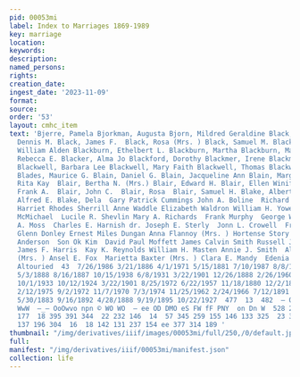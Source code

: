 ```yaml
---
pid: 00053mi
label: Index to Marriages 1869-1989
key: marriage
location: 
keywords: 
description: 
named_persons: 
rights: 
creation_date: 
ingest_date: '2023-11-09'
format: 
source: 
order: '53'
layout: cmhc_item
text: 'Bjerre, Pamela Bjorkman, Augusta Bjorn, Mildred Geraldine Black, Alex  Black,
  Dennis M. Black, James F.  Black, Rosa (Mrs. ) Black, Samuel M. Black, William  Black,
  William Alden Blackburn, Ethelbert L. Blackburn, Martha Blackburn, Mary L. Blackburn,
  Rebecca E. Blacker, Alma Jo Blackford, Dorothy Blackmer, Irene Blackmore, Martha
  Blackwell, Barbara Lee Blackwell, Mary Faith Blackwell, Thomas Blackwood, Thomas
  Blades, Maurice G. Blain, Daniel G. Blain, Jacqueline Ann Blain, Margaret Ann Blain,
  Rita Kay  Blair, Bertha N. (Mrs.) Blair, Edward H. Blair, Ellen Winifred Blair,
  Frank A.  Blair, John C.  Blair, Rosa  Blair, Samuel H. Blake, Albert S. Blake,
  Alfred E. Blake, Dela  Gary Patrick Cummings John A. Boline  Richard George Downs
  Harriet Rhodes Sherrill Anne Waddle Elizabeth Waldron William H. Yowell]  Rose Francis  Rosa
  McMichael  Lucile R. Shevlin Mary A. Richards  Frank Murphy  George W. Gisin  Gene
  A. Moss  Charles E. Harnish dr. Joseph E. Sterly  Jonn L. Crowell  Frank Murphy  Michael
  Glenn Donley Ernest Miles Dungan Anna Flannoy (Mrs. ) Hortense Story (Mrs. ) Matilda
  Anderson  Son Ok Kim  David Paul Moffett James Calvin Smith Russell Joseph Tidwell]
  James F. Harris  Kay K. Reynolds William H. Masten Annie J. Smith  Alberta G. Cooper
  (Mrs. ) Ansel E. Fox  Marietta Baxter (Mrs. ) Clara E. Mandy  Edenia Janes  Albert
  Altouried  43  7/26/1986 3/21/1886 4/1/1971 5/15/1881 7/10/1987 8/8/1880 2/24/1898
  5/3/1888 8/16/1887 10/15/1938 6/8/1931 3/22/1901 12/26/1888 2/26/1960 8/31/1958
  10/1/1933 10/12/1924 3/22/1901 8/25/1972 6/22/1957 11/18/1880 12/2/1886 2/28/1900
  2/12/1975 9/2/1972 11/7/1970 7/3/1974 11/25/1962 2/24/1966 7/12/1891 4/13/1891 7/28/1962
  5/30/1883 9/16/1892 4/28/1888 9/19/1895 10/22/1927  477  13  482  — OWN ONY DDD
  WwW  —_— OoOwvo npn © WO WO  — ee OD DMO eS FW fF PNY  on Dn W  528 271 244  55
  177  18 395 391 344  22 232 146  14  57 345 259 155 146 133 325  23 307  91 607
  137 196 304  16  18 142 131 237 154 ee 377 314 189 '
thumbnail: "/img/derivatives/iiif/images/00053mi/full/250,/0/default.jpg"
full: 
manifest: "/img/derivatives/iiif/00053mi/manifest.json"
collection: life
---
```

